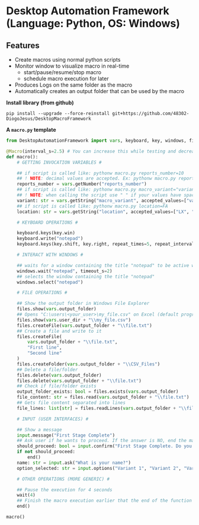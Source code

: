# Desktop Automation Framework (Language: Python, OS: Windows)

## Features
- Create macros using normal python scripts
- Monitor window to visualize macro in real-time
  - start/pause/resume/stop macro
  - schedule macro execution for later
- Produces Logs on the same folder as the macro
- Automatically creates an output folder that can be used by the macro

**Install library (from github)**

`pip install --upgrade --force-reinstall git+https://github.com/48302-DiogoJesus/DesktopMacroFramework`

**A `macro.py` template**

```python
from DesktopAutomationFramework import vars, keyboard, key, windows, files, input, Macro, wait, end

@Macro(interval_s=2.5) # You can increase this while testing and decrease later
def macro():
    # GETTING INVOCATION VARIABLES #

    ## if script is called like: pythonw macro.py reports_number=10
    ## ! NOTE: decimal values are accepted. Ex: pythonw macro.py reports_number=2.3
    reports_number = vars.getNumber("reports_number")
    ## if script is called like: pythonw macro.py macro_variant="variant 1"
    ## ! NOTE: when calling the script use " " if your values have spaces, as shown in the comment above
    variant: str = vars.getString("macro_variant", accepted_values=["variant 1", "variant 2"])
    ## if script is called like: pythonw macro.py location=FA
    location: str = vars.getString("location", accepted_values=["LX", "FA", "PT"])

    # KEYBOARD OPERATIONS #

    keyboard.keys(key.win)
    keyboard.write("notepad")
    keyboard.keys(key.shift, key.right, repeat_times=5, repeat_interval_s=2)

    # INTERACT WITH WINDOWS #

    ## waits for a window containing the title "notepad" to be active within 2 seconds
    windows.wait("notepad", timeout_s=2)
    ## selects the window containing the title "notepad"
    windows.select("notepad")

    # FILE OPERATIONS #

    ## Show the output folder in Windows File Explorer 
    files.show(vars.output_folder)
    ## Opens "C:\users\<your_user>\my_file.csv" on Excel (default program)
    files.show(vars.user_dir + "\\my_file.csv")
    files.createFile(vars.output_folder + "\\file.txt")
    ## Create a file and write to it
    files.createFile(
        vars.output_folder + "\\file.txt", 
        "First line",
        "Second line"
    )
    files.createFolder(vars.output_folder + "\\CSV_Files")
    ## Delete a file/folder
    files.delete(vars.output_folder)
    files.delete(vars.output_folder + "\\file.txt")
    ## Check if file/folder exists
    output_folder_exists: bool = files.exists(vars.output_folder)
    file_content: str = files.read(vars.output_folder + "\\file.txt")
    ## Gets file content separated into lines
    file_lines: list[str] = files.readLines(vars.output_folder + "\\file.txt")

    # INPUT (USER INTERFACES) #

    ## Show a message
    input.message("First Stage Complete")
    ## Ask user if he wants to proceed. If the answer is NO, end the macro
    should_proceed: bool = input.confirm("First Stage Complete. Do you want to proceed?")
    if not should_proceed:
        end()
    name: str = input.ask("What is your name?")
    option_selected: str = input.options("Variant 1", "Variant 2", "Variant 3", "Variant 4")

    # OTHER OPERATIONS (MORE GENERIC) #

    ## Pause the execution for 4 seconds
    wait(4)
    ## Finish the macro execution earlier that the end of the function
    end()

macro()
```